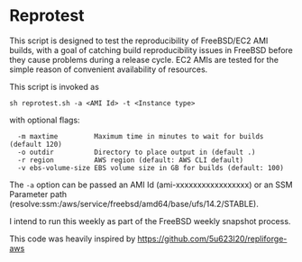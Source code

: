 # Reprotest

This script is designed to test the reproducibility of FreeBSD/EC2 AMI
builds, with a goal of catching build reproducibility issues in FreeBSD
before they cause problems during a release cycle.  EC2 AMIs are tested
for the simple reason of convenient availability of resources.

This script is invoked as 

```
sh reprotest.sh -a <AMI Id> -t <Instance type>
```

with optional flags:

```
  -m maxtime         Maximum time in minutes to wait for builds (default 120)
  -o outdir          Directory to place output in (default .)
  -r region          AWS region (default: AWS CLI default)
  -v ebs-volume-size EBS volume size in GB for builds (default: 100)
```

The `-a` option can be passed an AMI Id (ami-xxxxxxxxxxxxxxxxx) or an SSM
Parameter path (resolve:ssm:/aws/service/freebsd/amd64/base/ufs/14.2/STABLE).

I intend to run this weekly as part of the FreeBSD weekly snapshot process.

This code was heavily inspired by https://github.com/5u623l20/repliforge-aws
